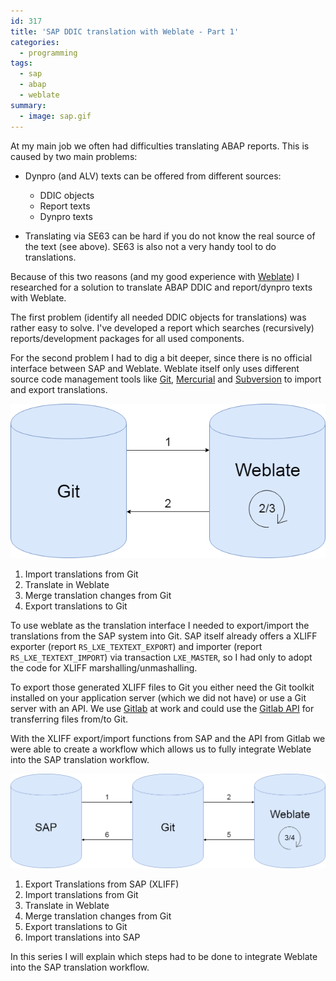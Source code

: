 ```yaml
---
id: 317
title: 'SAP DDIC translation with Weblate - Part 1'
categories:
  - programming
tags:  
  - sap
  - abap
  - weblate
summary:
  - image: sap.gif  
---
```


At my main job we often had difficulties translating ABAP reports. This is caused by two main problems:

* Dynpro (and ALV) texts can be offered from different sources:
  * DDIC objects
  * Report texts
  * Dynpro texts

* Translating via SE63 can be hard if you do not know the real source of the text (see above). SE63 is also not a very handy tool to do translations.

Because of this two reasons (and my good experience with [Weblate](https://www.weblate.org)) I researched for a solution to translate ABAP DDIC and report/dynpro texts with Weblate.

The first problem (identify all needed DDIC objects for translations) was rather easy to solve. I've developed a report which searches (recursively) reports/development packages for all used components.

For the second problem I had to dig a bit deeper, since there is no official interface between SAP and Weblate. Weblate itself only uses different source code management tools like [Git](https://git-scm.com/), [Mercurial](https://www.mercurial-scm.org/) and [Subversion](https://subversion.apache.org/
) to import and export translations.

![Weblate workflow](/images/2018/11/weblate_workflow.png)

1. Import translations from Git
2. Translate in Weblate
3. Merge translation changes from Git
4. Export translations to Git

To use weblate as the translation interface I needed to export/import the translations from the SAP system into Git. SAP itself already offers a XLIFF exporter (report `RS_LXE_TEXTEXT_EXPORT`) and importer (report `RS_LXE_TEXTEXT_IMPORT`) via transaction `LXE_MASTER`, so I had only to adopt the code for XLIFF marshalling/unmashalling.

To export those generated XLIFF files to Git you either need the Git toolkit installed on your application server (which we did not have) or use a Git server with an API. We use [Gitlab](https://gitlab.com/) at work and could use the [Gitlab API](https://docs.gitlab.com/ee/api/) for transferring files from/to Git.

With the XLIFF export/import functions from SAP and the API from Gitlab we were able to create a workflow which allows us to fully integrate Weblate into the SAP translation workflow.

![Weblate workflow](/images/2018/11/sap_weblate_workflow.png)

1. Export Translations from SAP (XLIFF)
2. Import translations from Git
3. Translate in Weblate
4. Merge translation changes from Git
5. Export translations to Git
6. Import translations into SAP

In this series I will explain which steps had to be done to integrate Weblate into the SAP translation workflow.
